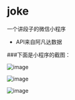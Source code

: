 # joke
一个讲段子的微信小程序

* API来自阿凡达数据

###下面是小程序的截图：

![image](http://images.cnblogs.com/cnblogs_com/cppeterpan/1057528/o_1.png)

![image](http://images.cnblogs.com/cnblogs_com/cppeterpan/1057528/o_2.png)

![image](http://images.cnblogs.com/cnblogs_com/cppeterpan/1057528/o_3.png)